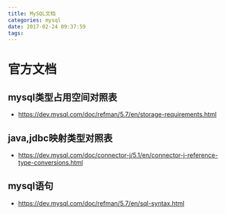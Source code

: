 ```yaml
---
title: MySQL文档
categories: mysql
date: 2017-02-24 09:37:59
tags:
---
```


# 官方文档

## mysql类型占用空间对照表
* https://dev.mysql.com/doc/refman/5.7/en/storage-requirements.html

## java,jdbc映射类型对照表
* https://dev.mysql.com/doc/connector-j/5.1/en/connector-j-reference-type-conversions.html

## mysql语句
* https://dev.mysql.com/doc/refman/5.7/en/sql-syntax.html
